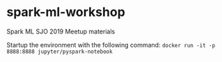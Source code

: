 # spark-ml-workshop
Spark ML SJO 2019 Meetup materials

Startup the environment with the following command:
`docker run -it -p 8888:8888 jupyter/pyspark-notebook`
